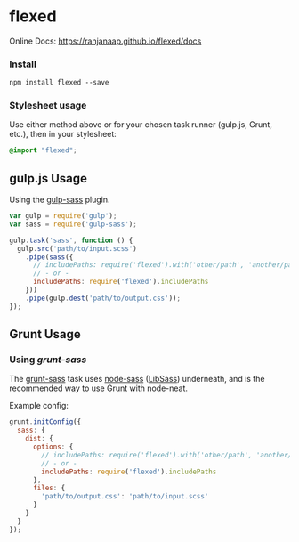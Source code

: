 # flexed

Online Docs: https://ranjanaap.github.io/flexed/docs

### Install

```scss
npm install flexed --save
```

### Stylesheet usage

Use either method above or for your chosen task runner (gulp.js, Grunt, etc.), then in your stylesheet:

```scss
@import "flexed";
```

## gulp.js Usage

Using the [gulp-sass](https://github.com/dlmanning/gulp-sass) plugin.

```javascript
var gulp = require('gulp');
var sass = require('gulp-sass');

gulp.task('sass', function () {
  gulp.src('path/to/input.scss')
    .pipe(sass({
      // includePaths: require('flexed').with('other/path', 'another/path')
      // - or -
      includePaths: require('flexed').includePaths
    }))
    .pipe(gulp.dest('path/to/output.css'));
});
```

## Grunt Usage

### Using *grunt-sass*

The [grunt-sass](https://github.com/sindresorhus/grunt-sass) task uses
[node-sass](https://github.com/andrew/node-sass)
([LibSass](https://github.com/hcatlin/libsass)) underneath, and is the recommended
way to use Grunt with node-neat.

Example config:

```javascript
grunt.initConfig({
  sass: {
    dist: {
      options: {
        // includePaths: require('flexed').with('other/path', 'another/path')
        // - or -
        includePaths: require('flexed').includePaths
      },
      files: {
        'path/to/output.css': 'path/to/input.scss'
      }
    }
  }
});
```
